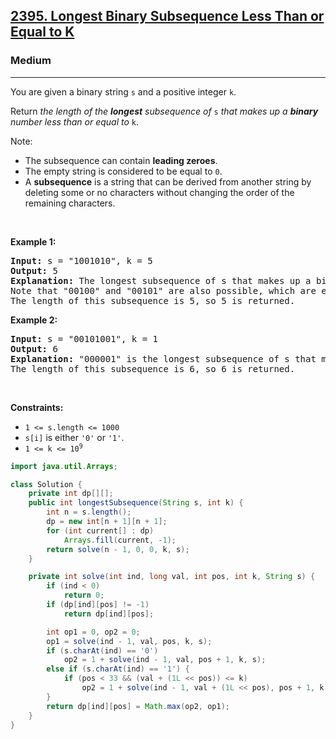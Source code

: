 <h2><a href="https://leetcode.com/problems/longest-binary-subsequence-less-than-or-equal-to-k">2395. Longest Binary Subsequence Less Than or Equal to K</a></h2><h3>Medium</h3><hr><p>You are given a binary string <code>s</code> and a positive integer <code>k</code>.</p>

<p>Return <em>the length of the <strong>longest</strong> subsequence of </em><code>s</code><em> that makes up a <strong>binary</strong> number less than or equal to</em> <code>k</code>.</p>

<p>Note:</p>

<ul>
	<li>The subsequence can contain <strong>leading zeroes</strong>.</li>
	<li>The empty string is considered to be equal to <code>0</code>.</li>
	<li>A <strong>subsequence</strong> is a string that can be derived from another string by deleting some or no characters without changing the order of the remaining characters.</li>
</ul>

<p>&nbsp;</p>
<p><strong class="example">Example 1:</strong></p>

<pre>
<strong>Input:</strong> s = &quot;1001010&quot;, k = 5
<strong>Output:</strong> 5
<strong>Explanation:</strong> The longest subsequence of s that makes up a binary number less than or equal to 5 is &quot;00010&quot;, as this number is equal to 2 in decimal.
Note that &quot;00100&quot; and &quot;00101&quot; are also possible, which are equal to 4 and 5 in decimal, respectively.
The length of this subsequence is 5, so 5 is returned.
</pre>

<p><strong class="example">Example 2:</strong></p>

<pre>
<strong>Input:</strong> s = &quot;00101001&quot;, k = 1
<strong>Output:</strong> 6
<strong>Explanation:</strong> &quot;000001&quot; is the longest subsequence of s that makes up a binary number less than or equal to 1, as this number is equal to 1 in decimal.
The length of this subsequence is 6, so 6 is returned.
</pre>

<p>&nbsp;</p>
<p><strong>Constraints:</strong></p>

<ul>
	<li><code>1 &lt;= s.length &lt;= 1000</code></li>
	<li><code>s[i]</code> is either <code>&#39;0&#39;</code> or <code>&#39;1&#39;</code>.</li>
	<li><code>1 &lt;= k &lt;= 10<sup>9</sup></code></li>
</ul>

```java
import java.util.Arrays;

class Solution {
    private int dp[][];
    public int longestSubsequence(String s, int k) {
        int n = s.length();
        dp = new int[n + 1][n + 1];
        for (int current[] : dp)
            Arrays.fill(current, -1);
        return solve(n - 1, 0, 0, k, s);
    }

    private int solve(int ind, long val, int pos, int k, String s) {
        if (ind < 0)
            return 0;
        if (dp[ind][pos] != -1)
            return dp[ind][pos];

        int op1 = 0, op2 = 0;
        op1 = solve(ind - 1, val, pos, k, s);
        if (s.charAt(ind) == '0')
            op2 = 1 + solve(ind - 1, val, pos + 1, k, s);
        else if (s.charAt(ind) == '1') {
            if (pos < 33 && (val + (1L << pos)) <= k)
                op2 = 1 + solve(ind - 1, val + (1L << pos), pos + 1, k, s);
        }
        return dp[ind][pos] = Math.max(op2, op1);
    }
}
```
